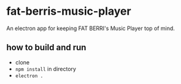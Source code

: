 # fat-berris-music-player

An electron app for keeping FAT BERRI's Music Player top of mind.

## how to build and run

* clone
* `npm install` in directory
* `electron .`
